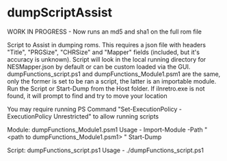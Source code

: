 # dumpScriptAssist


WORK IN PROGRESS - Now runs an md5 and  sha1 on the full rom file


Script to Assist in dumping roms.  This requires a json file with headers "Title", "PRGSize", "CHRSize" and "Mapper" fields (included, but it's accuracy is unknown).  Script will look in the local running directory for NESMapper.json by default or can be custom loaded via the GUI.  dumpFunctions_script.ps1 and dumpFunctions_Module1.psm1 are the same, only the former is set to be ran a script, the latter is an importable module.  Run the Script or Start-Dump from the Host folder. If ilnretro.exe is not found, it will prompt to find and try to move your location 


You may require running PS Command "Set-ExecutionPolicy -ExecutionPolicy Unrestricted" to allow running scripts

Module:
dumpFunctions_Module1.psm1
Usage -
Import-Module -Path "\<path to dumpFunctions_Module1.psm1\> "
Start-Dump

Script:
dumpFunctions_script.ps1 
Usage -
./dumpFunctions_script.ps1 
